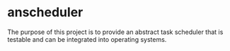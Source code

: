 # anscheduler

The purpose of this project is to provide an abstract task scheduler that is testable and can be integrated into operating systems.

